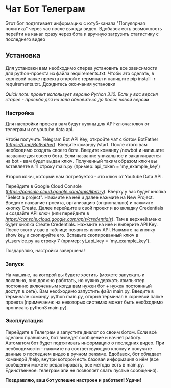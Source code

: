 # Чат Бот Телеграм
Этот бот подтягивает информацию с ютуб-канала "Популярная политика" через час после выхода видео. Вдобавок есть возможность перейти на канал сразу через бота и вручную загрузить статистику с последнего видео

## Установка
Для установки вам необходимо сперва установить все зависимости для python-проекта из файла requirements.txt. 
Чтобы это сделать, в корневой папке проекта откройте терминал и напишите pip install -r requirements.txt. Дождитесь окончания установки

*Quick note: проект использует версию Python 3.10. Если у вас версия старее - просьба для начала обновиться до более новой версии*

### Настройка
Для настройки проекта вам будут нужны для API-ключа: ключ от телеграм и от youtube data api. 

Чтобы получить Telegram Bot API Key, откройте чат с ботом BotFather (*https://t.me/BotFather*). 
Введите команду /start. После этого вам необходимо создать своего бота. Введите команду /newbot и напишите название для своего бота. Если название уникальное и заканчивается на bot - вам будет выдан ключ. 
Полученный таким образом ключ вы вставляете в 11 строку main.py (пример: api_token = 'my_example_key')

Второй ключ, который нам потребуется - это ключ от Youtube Data API. 

Перейдите в Google Cloud Console (*https://console.cloud.google.com/apis/library*). Вверху у вас будет кнопка "Select a project". Нажмите на неё и далее нажмите на New Project. Введите название проекта, организацию (опционально) и нажмите кнопку Create.
Далее перейдите в свой проект и во вкладку Credentials и создайте API ключ (или перейдите в   *https://console.cloud.google.com/apis/credentials*). Там в верхней меню будет кнопка Create Credentials. Нажмите на неё и выберите API Key.
После этого у вас в таблице появится ключ API. Нажмите на кнопку show key и скопируйте его. Вставьте скопированный ключ в yt_service.py на строку 7 (пример: yt_api_key = 'my_example_key'). 

Поздарвляю, настройка завершена!

### Запуск
На машине, на которой вы будете хостить (можете запускать и локально, оно должно работать, но нужно держать компьютер постоянно включенным когда вам нужен бот + нужен постоянный доступ в сеть). Вам необходимо запустить файл main.py. 
Введите в терминале команду python main.py, открыв терминал в корневой папке проекта (примечание: на некоторых системах может быть необходимо прописать python3 main.py). 

### Эксплуатация
Перейдите в Телеграм и запустите диалог со своим ботом. Если всё сделано правильно, бот выведет сообщение и начнёт работу. Автоматом бот будет подтягивать информацию о последних видео. При необходимости - нажмите на соответсвующую кнопку и получите данные о последнем видео в ручном режиме.
Вдобавок, бот обладает командой /help, внутри которой есть базовая информация о нём (все сообщения можете редактировать, все методы есть в main.py. Единственное: телеграм апи не позволяет слать пустые сообщения).

**Поздравляю, ваш бот успешно настроен и работает! Удачи!**
